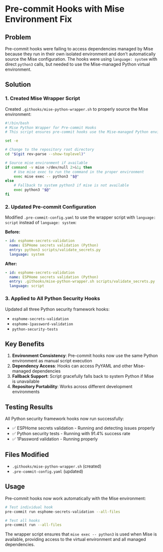 # Pre-commit Hooks with Mise Environment Fix

## Problem

Pre-commit hooks were failing to access dependencies managed by Mise because they run in their own isolated environment and don't automatically source the Mise configuration. The hooks were using `language: system` with direct `python3` calls, but needed to use the Mise-managed Python virtual environment.

## Solution

### 1. Created Mise Wrapper Script

Created `.githooks/mise-python-wrapper.sh` to properly source the Mise environment:

```bash
#!/bin/bash
# Mise Python Wrapper for Pre-commit Hooks
# This script ensures pre-commit hooks use the Mise-managed Python environment

set -e

# Change to the repository root directory
cd "$(git rev-parse --show-toplevel)"

# Source mise environment if available
if command -v mise >/dev/null 2>&1; then
    # Use mise exec to run the command in the proper environment
    exec mise exec -- python3 "$@"
else
    # Fallback to system python3 if mise is not available
    exec python3 "$@"
fi
```

### 2. Updated Pre-commit Configuration

Modified `.pre-commit-config.yaml` to use the wrapper script with `language: script` instead of `language: system`:

**Before:**
```yaml
- id: esphome-secrets-validation
  name: ESPHome secrets validation (Python)
  entry: python3 scripts/validate_secrets.py
  language: system
```

**After:**
```yaml
- id: esphome-secrets-validation
  name: ESPHome secrets validation (Python)
  entry: .githooks/mise-python-wrapper.sh scripts/validate_secrets.py
  language: script
```

### 3. Applied to All Python Security Hooks

Updated all three Python security framework hooks:
- `esphome-secrets-validation`
- `esphome-1password-validation`
- `python-security-tests`

## Key Benefits

1. **Environment Consistency**: Pre-commit hooks now use the same Python environment as manual script execution
2. **Dependency Access**: Hooks can access PyYAML and other Mise-managed dependencies
3. **Fallback Support**: Script gracefully falls back to system Python if Mise is unavailable
4. **Repository Portability**: Works across different development environments

## Testing Results

All Python security framework hooks now run successfully:
- ✅ ESPHome secrets validation - Running and detecting issues properly
- ✅ Python security tests - Running with 91.4% success rate
- ✅ 1Password validation - Running properly

## Files Modified

- `.githooks/mise-python-wrapper.sh` (created)
- `.pre-commit-config.yaml` (updated)

## Usage

Pre-commit hooks now work automatically with the Mise environment:

```bash
# Test individual hook
pre-commit run esphome-secrets-validation --all-files

# Test all hooks
pre-commit run --all-files
```

The wrapper script ensures that `mise exec -- python3` is used when Mise is available, providing access to the virtual environment and all managed dependencies.
